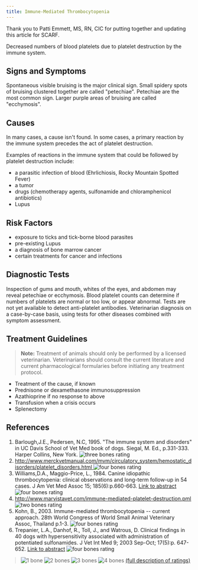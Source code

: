 ```yaml
---
title: Immune-Mediated Thrombocytopenia
---
```

Thank you to Patti Emmett, MS, RN, CIC for putting together and updating this article for SCARF.

Decreased numbers of blood platelets due to platelet destruction by the
immune system.

## Signs and Symptoms

Spontaneous visible bruising is the major clinical sign.  Small spidery
spots of bruising clustered together are called "petechiae".
Petechiae are the most common sign.  Larger purple areas of bruising are
called "ecchymosis".

## Causes

In many cases, a cause isn't found.  In some cases, a primary reaction
by the immune system precedes the act of platelet destruction.

Examples of reactions in the immune system that could be followed by
platelet destruction include:

* a parasitic infection of blood (Ehrlichiosis, Rocky Mountain Spotted
  Fever)
* a tumor
* drugs (chemotherapy agents, sulfonamide and chloramphenicol
  antibiotics)
* Lupus

## Risk Factors

* exposure to ticks and tick-borne blood parasites
* pre-existing Lupus
* a diagnosis of bone marrow cancer
* certain treatments for cancer and infections

## Diagnostic Tests

Inspection of gums and mouth, whites of the eyes, and abdomen may reveal
petechiae or ecchymosis.  Blood platelet counts can determine if numbers
of platelets are normal or too low, or appear abnormal.  Tests are not
yet available to detect anti-platelet antibodies.  Veterinarian
diagnosis on a case-by-case basis, using tests for other diseases
combined with symptom assessment.

## Treatment Guidelines

> **Note:** Treatment of animals should only be performed by a licensed
> veterinarian. Veterinarians should consult the current literature and
> current pharmacological formularies before initiating any treatment
> protocol.

* Treatment of the cause, if known
* Prednisone or dexamethasone immunosuppression
* Azathioprine if no response to above
* Transfusion when a crisis occurs
* Splenectomy

## References

1. Barlough,J.E., Pedersen, N.C, 1995. "The immune system and
   disorders" in UC Davis School of Vet Med book of dogs.  Siegal, M.
   Ed., p.331-333. Harper Collins, New York. ![three bones
   rating](/img/3-bones.gif)
2. [http://www.merckvetmanual.com/mvm/circulatory_system/hemostatic_disorders/platelet_disorders.html ](http://www.merckvetmanual.com/mvm/circulatory_system/hemostatic_disorders/platelet_disorders.html)
   ![four bones
   rating](/img/4-bones.gif)
3. Williams,D.A., Maggio-Price, L., 1984. Canine idiopathic
   thrombocytopenia: clinical observations and long-term follow-up in
   54 cases. J Am Vet Med Assoc 15; 185(6):p.660-663. [Link to
   abstract](http://www.ncbi.nlm.nih.gov/entrez/query.fcgi?db=pubmed&cmd=Retrieve&dopt=AbstractPlus&list_uids=6541641&query_hl=3&itool=pubmed_docsum/)
   ![four bones
   rating](/img/4-bones.gif)
4. <http://www.marvistavet.com/immune-mediated-platelet-destruction.pml>
   ![two bones
   rating](/img/2-bones.gif)
5. Kohn, B., 2003.  Immune-mediated thrombocytopenia -- current
   approach. 28th World Congress of World Small Animal Veterinary
   Assoc, Thailand p.1-3.  ![four bones
   rating](/img/4-bones.gif)
6. Trepanier, L.A., Danhof, R., Toll, J., and Watrous, D.  Clinical
   findings in 40 dogs with hypersensitivity associated with
   administration of potentiated sulfonamides.  J Vet Int Med  9; 2003
   Sep-Oct; 17(5):p. 647-652. [Link to
   abstract](http://www.ncbi.nlm.nih.gov/entrez/query.fcgi?db=pubmed&cmd=Retrieve&dopt=AbstractPlus&list_uids=14529130&query_hl=5&itool=pubmed_docsum)
   ![four bones
   rating](/img/4-bones.gif)

> ![1 bone](/img/1-bone.gif)
> ![2 bones](/img/2-bones.gif)
> ![3 bones](/img/3-bones.gif)
> ![4 bones](/img/4-bones.gif)
> [(full description of ratings)](/diseases/ratings-what-do-they-mean)